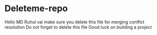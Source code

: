 # Deleteme-repo
Hello MD Ruhul vai 
make sure you delete this file for merging conlfict resolution 
Do not forget to delete this file
Good luck on building a project
